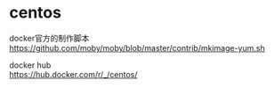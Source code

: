 # centos

docker官方的制作脚本  
https://github.com/moby/moby/blob/master/contrib/mkimage-yum.sh  

docker hub  
https://hub.docker.com/r/_/centos/  
